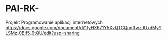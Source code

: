 # PAI-RK-
Projekt Programowanie aplikacji internetowych 
https://docs.google.com/document/d/1fyHX671Y5XvQTCQnnffwzJUxdMyYLSMz_0Bjf5_9tQU/edit?usp=sharing
